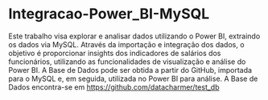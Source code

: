 # Integracao-Power_BI-MySQL
Este trabalho visa explorar e analisar dados utilizando o Power BI, extraindo os dados via MySQL. Através da importação e integração dos dados, o objetivo é proporcionar insights dos indicadores de salários dos funcionários, utilizando as funcionalidades de visualização e análise do Power BI.
A Base de Dados pode ser obtida a partir do GitHub, importada para o MySQL e, em seguida, utilizada no Power BI para análise.
A Base de Dados encontra-se em https://github.com/datacharmer/test_db

